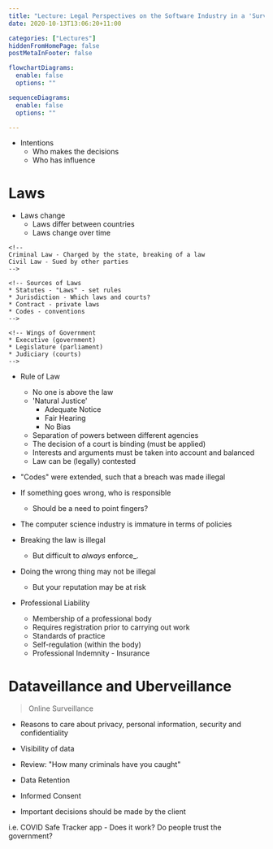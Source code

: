 ```yaml
---
title: "Lecture: Legal Perspectives on the Software Industry in a 'Surveillance Economy'"
date: 2020-10-13T13:06:20+11:00

categories: ["Lectures"]
hiddenFromHomePage: false
postMetaInFooter: false

flowchartDiagrams:
  enable: false
  options: ""

sequenceDiagrams: 
  enable: false
  options: ""

---
```


* Intentions 
  * Who makes the decisions
  * Who has influence

# Laws

* Laws change
  * Laws differ between countries
  * Laws change over time

```
<!-- 
Criminal Law - Charged by the state, breaking of a law
Civil Law - Sued by other parties
-->

<!-- Sources of Laws
* Statutes - "Laws" - set rules
* Jurisdiction - Which laws and courts?
* Contract - private laws
* Codes - conventions
-->

<!-- Wings of Government
* Executive (government)
* Legislature (parliament)
* Judiciary (courts)
-->
```

* Rule of Law
  * No one is above the law
  * 'Natural Justice'
    * Adequate Notice
    * Fair Hearing
    * No Bias
  * Separation of powers between different agencies
  * The decision of a court is binding (must be applied)
  * Interests and arguments must be taken into account and balanced
  * Law can be (legally) contested

* "Codes" were extended, such that a breach was made illegal

* If something goes wrong, who is responsible
  * Should be a need to point fingers?

* The computer science industry is immature in terms of policies

* Breaking the law is illegal
  * But difficult to _always_ enforce_.
* Doing the wrong thing may not be illegal
  * But your reputation may be at risk

* Professional Liability
  * Membership of a professional body
  * Requires registration prior to carrying out work
  * Standards of practice
  * Self-regulation (within the body)
  * Professional Indemnity - Insurance

# Dataveillance and Uberveillance

> Online Surveillance

* Reasons to care about privacy, personal information, security and confidentiality

* Visibility of data

* Review: "How many criminals have you caught"

* Data Retention

* Informed Consent

* Important decisions should be made by the client

i.e. COVID Safe Tracker app - Does it work? Do people trust the government?

<!-- The app does not protect you. To the uninformed, this can be dangerous, as it places a false sense of security and immunity to coronavirus. ---- Misleading and deceptive conduct -->
